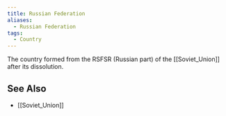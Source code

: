 ```yaml
---
title: Russian Federation
aliases:
  - Russian Federation
tags:
  - Country
---
```

The country formed from the RSFSR (Russian part) of the [[Soviet_Union]] after its dissolution.

## See Also

* [[Soviet_Union]]